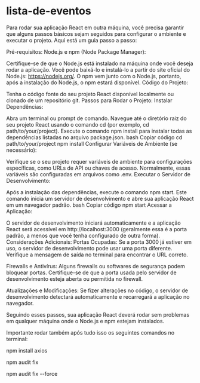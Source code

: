 # lista-de-eventos


Para rodar sua aplicação React em outra máquina, você precisa garantir que alguns passos básicos sejam seguidos para configurar o ambiente e executar o projeto. Aqui está um guia passo a passo:

Pré-requisitos:
Node.js e npm (Node Package Manager):

Certifique-se de que o Node.js está instalado na máquina onde você deseja rodar a aplicação. Você pode baixá-lo e instalá-lo a partir do site oficial do Node.js: https://nodejs.org/.
O npm vem junto com o Node.js, portanto, após a instalação do Node.js, o npm estará disponível.
Código do Projeto:

Tenha o código fonte do seu projeto React disponível localmente ou clonado de um repositório git.
Passos para Rodar o Projeto:
Instalar Dependências:

Abra um terminal ou prompt de comando.
Navegue até o diretório raiz do seu projeto React usando o comando cd (por exemplo, cd path/to/your/project).
Execute o comando npm install para instalar todas as dependências listadas no arquivo package.json.
bash
Copiar código
cd path/to/your/project
npm install
Configurar Variáveis de Ambiente (se necessário):

Verifique se o seu projeto requer variáveis de ambiente para configurações específicas, como URLs de API ou chaves de acesso. Normalmente, essas variáveis são configuradas em arquivos como .env.
Executar o Servidor de Desenvolvimento:

Após a instalação das dependências, execute o comando npm start. Este comando inicia um servidor de desenvolvimento e abre sua aplicação React em um navegador padrão.
bash
Copiar código
npm start
Acessar a Aplicação:

O servidor de desenvolvimento iniciará automaticamente e a aplicação React será acessível em http://localhost:3000 (geralmente essa é a porta padrão, a menos que você tenha configurado de outra forma).
Considerações Adicionais:
Portas Ocupadas: Se a porta 3000 já estiver em uso, o servidor de desenvolvimento pode usar uma porta diferente. Verifique a mensagem de saída no terminal para encontrar o URL correto.

Firewalls e Antivírus: Alguns firewalls ou softwares de segurança podem bloquear portas. Certifique-se de que a porta usada pelo servidor de desenvolvimento esteja aberta ou permitida no firewall.

Atualizações e Modificações: Se fizer alterações no código, o servidor de desenvolvimento detectará automaticamente e recarregará a aplicação no navegador.

Seguindo esses passos, sua aplicação React deverá rodar sem problemas em qualquer máquina onde o Node.js e npm estejam instalados.

Importante rodar também após tudo isso os seguintes comandos no terminal:

npm install axios

npm audit fix

npm audit fix --force
